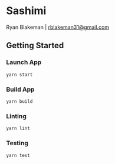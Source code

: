 # Sashimi

Ryan Blakeman | rblakeman31@gmail.com

## Getting Started

### Launch App
```
yarn start
```

### Build App
```
yarn build
```

### Linting
```
yarn lint
```

### Testing
```
yarn test
```
